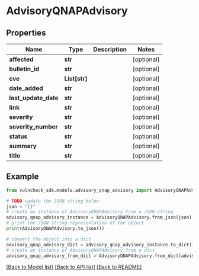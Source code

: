 # AdvisoryQNAPAdvisory


## Properties

Name | Type | Description | Notes
------------ | ------------- | ------------- | -------------
**affected** | **str** |  | [optional] 
**bulletin_id** | **str** |  | [optional] 
**cve** | **List[str]** |  | [optional] 
**date_added** | **str** |  | [optional] 
**last_update_date** | **str** |  | [optional] 
**link** | **str** |  | [optional] 
**severity** | **str** |  | [optional] 
**severity_number** | **str** |  | [optional] 
**status** | **str** |  | [optional] 
**summary** | **str** |  | [optional] 
**title** | **str** |  | [optional] 

## Example

```python
from vulncheck_sdk.models.advisory_qnap_advisory import AdvisoryQNAPAdvisory

# TODO update the JSON string below
json = "{}"
# create an instance of AdvisoryQNAPAdvisory from a JSON string
advisory_qnap_advisory_instance = AdvisoryQNAPAdvisory.from_json(json)
# print the JSON string representation of the object
print(AdvisoryQNAPAdvisory.to_json())

# convert the object into a dict
advisory_qnap_advisory_dict = advisory_qnap_advisory_instance.to_dict()
# create an instance of AdvisoryQNAPAdvisory from a dict
advisory_qnap_advisory_from_dict = AdvisoryQNAPAdvisory.from_dict(advisory_qnap_advisory_dict)
```
[[Back to Model list]](../README.md#documentation-for-models) [[Back to API list]](../README.md#documentation-for-api-endpoints) [[Back to README]](../README.md)


